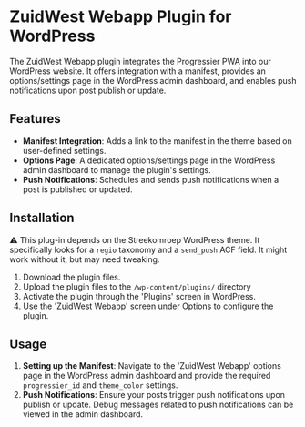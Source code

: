 # ZuidWest Webapp Plugin for WordPress

The ZuidWest Webapp plugin integrates the Progressier PWA into our WordPress website. It offers integration with a manifest, provides an options/settings page in the WordPress admin dashboard, and enables push notifications upon post publish or update.

## Features

- **Manifest Integration**: Adds a link to the manifest in the theme based on user-defined settings.
- **Options Page**: A dedicated options/settings page in the WordPress admin dashboard to manage the plugin's settings.
- **Push Notifications**: Schedules and sends push notifications when a post is published or updated.

## Installation

⚠️ This plug-in depends on the Streekomroep WordPress theme. It specifically looks for a `regio` taxonomy and a `send_push` ACF field. It might work without it, but may need tweaking.

1. Download the plugin files.
2. Upload the plugin files to the `/wp-content/plugins/` directory
3. Activate the plugin through the 'Plugins' screen in WordPress.
4. Use the 'ZuidWest Webapp' screen under Options to configure the plugin.

## Usage

1. **Setting up the Manifest**: Navigate to the 'ZuidWest Webapp' options page in the WordPress admin dashboard and provide the required `progressier_id` and `theme_color` settings.
2. **Push Notifications**: Ensure your posts trigger push notifications upon publish or update. Debug messages related to push notifications can be viewed in the admin dashboard.
